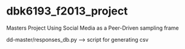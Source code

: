 dbk6193_f2013_project
=====================

Masters Project Using Social Media as a Peer-Driven sampling frame

dd-master/responses_db.py --> script for generating csv
